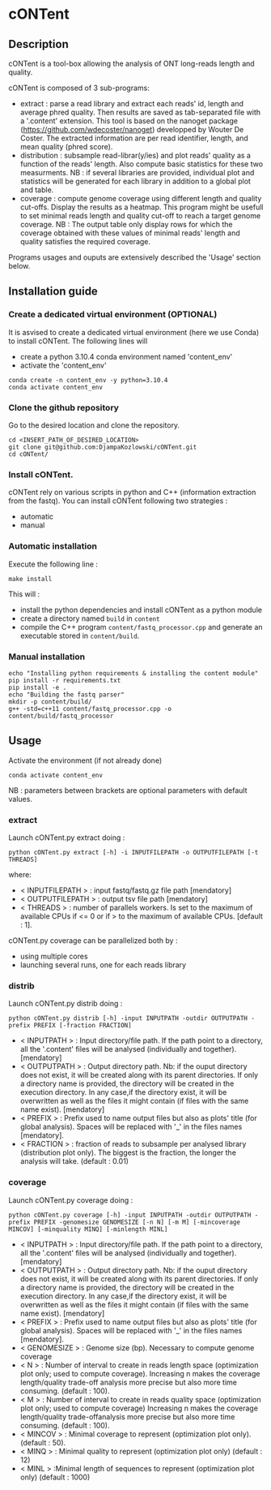# cONTent

## Description

cONTent is a tool-box allowing the analysis of ONT long-reads length and quality.

cONTent is composed of 3 sub-programs:

- extract : parse a read library and extract each reads' id, length and average phred quality. Then results are saved as tab-separated file with a '.content' extension. This tool is based on the nanoget package (https://github.com/wdecoster/nanoget) developped by Wouter De Coster. The extracted
  information are per read identifier, length, and mean quality (phred score).
- distribution : subsample read-librar(y/ies) and plot reads' quality as a function of the reads' length. Also compute basic statistics for these two measurments. NB : if several libraries are provided, individual plot and statistics will be generated for each library in addition to a global plot and table.
- coverage : compute genome coverage using different length and quality cut-offs. Display the results as a heatmap. This program might be usefull to set minimal reads length and quality cut-off to reach a target genome coverage. NB : The output table only display rows for which the coverage obtained with these values of minimal reads' length and quality satisfies the required coverage.

Programs usages and ouputs are extensively described the 'Usage' section below.

## Installation guide

### Create a dedicated virtual environment (OPTIONAL)
It is asvised to create a dedicated virtual environment (here we use Conda) to install cONTent. The following lines will 
- create a python 3.10.4 conda environment named 'content_env'
- activate the 'content_env'

```
conda create -n content_env -y python=3.10.4
conda activate content_env
```

### Clone the github repository

Go to the desired location and clone the repository.

```
cd <INSERT_PATH_OF_DESIRED_LOCATION>
git clone git@github.com:DjampaKozlowski/cONTent.git
cd cONTent/
```

### Install cONTent. 
cONTent rely on various scripts in python and C++ (information extraction from the fastq). You can install cONTent following two strategies :
- automatic
- manual

### Automatic installation
Execute the following line :
```
make install
```
This will :
- install the python dependencies and install cONTent as a python module 
- create a directory named `build` in `content`
- compile the C++ program `content/fastq_processor.cpp` and generate an executable stored in `content/build`. 

### Manual installation 

```
echo "Installing python requirements & installing the content module"
pip install -r requirements.txt
pip install -e .
echo "Building the fastq parser"
mkdir -p content/build/
g++ -std=c++11 content/fastq_processor.cpp -o content/build/fastq_processor
```

## Usage

Activate the environment (if not already done)

```
conda activate content_env
```

NB : parameters between brackets are optional parameters with default values.

### extract

Launch cONTent.py extract doing :

```
python cONTent.py extract [-h] -i INPUTFILEPATH -o OUTPUTFILEPATH [-t THREADS]
```

where:

- < INPUTFILEPATH > : input fastq/fastq.gz file path [mendatory]
- < OUTPUTFILEPATH > : output tsv file path [mendatory]
- < THREADS > : number of parallels workers. Is set to the maximum of available CPUs if <= 0 or if > to the maximum of available CPUs. [default : 1].

cONTent.py coverage can be parallelized both by :

- using multiple cores
- launching several runs, one for each reads library

### distrib

Launch cONTent.py distrib doing :

```
python cONTent.py distrib [-h] -input INPUTPATH -outdir OUTPUTPATH -prefix PREFIX [-fraction FRACTION]
```

- < INPUTPATH > : Input directory/file path. If the path point to a directory, all the '.content' files will be analysed (individually and together). [mendatory]
- < OUTPUTPATH > : Output directory path. Nb: if the ouput directory does not exist, it will be created along with its parent directories. If only a directory name is provided, the directory will be created in the execution directory. In any case,if the directory exist, it will be overwritten as well as the files it might contain (if files with the same name exist). [mendatory]
- < PREFIX > : Prefix used to name output files but also as plots' title (for global analysis). Spaces will be replaced with '\_' in the files names [mendatory].
- < FRACTION > : fraction of reads to subsample per analysed library (distribution plot only). The biggest is the fraction, the longer the analysis will take. (default : 0.01)

### coverage

Launch cONTent.py coverage doing :

```
python cONTent.py coverage [-h] -input INPUTPATH -outdir OUTPUTPATH -prefix PREFIX -genomesize GENOMESIZE [-n N] [-m M] [-mincoverage MINCOV] [-minquality MINQ] [-minlength MINL]
```

- < INPUTPATH > : Input directory/file path. If the path point to a directory, all the '.content' files will be analysed (individually and together). [mendatory]
- < OUTPUTPATH > : Output directory path. Nb: if the ouput directory does not exist, it will be created along with its parent directories. If only a directory name is provided, the directory will be created in the execution directory. In any case,if the directory exist, it will be overwritten as well as the files it might contain (if files with the same name exist). [mendatory]
- < PREFIX > : Prefix used to name output files but also as plots' title (for global analysis). Spaces will be replaced with '\_' in the files names [mendatory].
- < GENOMESIZE > : Genome size (bp). Necessary to compute genome coverage
- < N > : Number of interval to create in reads length space (optimization plot only; used to compute coverage). Increasing n makes the coverage length/quality trade-off analysis more precise but also more time consuming. (default : 100).
- < M > : Number of interval to create in reads quality space (optimization plot only; used to compute coverage) Increasing n makes the coverage length/quality trade-offanalysis more precise but also more time consuming. (default : 100).
- < MINCOV > : Minimal coverage to represent (optimization plot only). (default : 50).
- < MINQ > : Minimal quality to represent (optimization plot only) (default : 12)
- < MINL > :Minimal length of sequences to represent (optimization plot only) (default : 1000)
